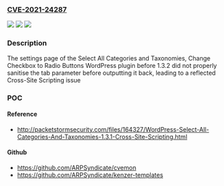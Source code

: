 ### [CVE-2021-24287](https://cve.mitre.org/cgi-bin/cvename.cgi?name=CVE-2021-24287)
![](https://img.shields.io/static/v1?label=Product&message=Select%20All%20Categories%20and%20Taxonomies%2C%20Change%20Checkbox%20to%20Radio%20Buttons&color=blue)
![](https://img.shields.io/static/v1?label=Version&message=1.3.2%3C%201.3.2%20&color=brighgreen)
![](https://img.shields.io/static/v1?label=Vulnerability&message=CWE-79%20Cross-site%20Scripting%20(XSS)&color=brighgreen)

### Description

The settings page of the Select All Categories and Taxonomies, Change Checkbox to Radio Buttons WordPress plugin before 1.3.2 did not properly sanitise the tab parameter before outputting it back, leading to a reflected Cross-Site Scripting issue

### POC

#### Reference
- http://packetstormsecurity.com/files/164327/WordPress-Select-All-Categories-And-Taxonomies-1.3.1-Cross-Site-Scripting.html

#### Github
- https://github.com/ARPSyndicate/cvemon
- https://github.com/ARPSyndicate/kenzer-templates

